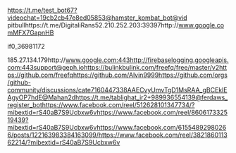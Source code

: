 https://t.me/test_bot67?videochat=19cb2cb47e8ed05853@hamster_kombat_bot@vid pitbullhttps://t.me/DigitaliRans52.210.252.203:39397http://www.google.comMFX7GapnHB

if0_36981172

185.27.134.179http://www.google.com:443http://firebaselogging.googleapis.com:443support@geph.iohttps://bulinkbulink.com/freefq/free/master/v2https://github.com/freefqhttps://github.com/Alvin9999https://github.com/orgs/github-community/discussions/cate7160447338AAECvyUmvTgD1MsRAA_gBCEklEAgyOP7hdE@Mahan2dhttps://t.me/tablighat_ir2+989936554139@ferdaws_register_bothttps://www.facebook.com/reel/512628101347734/?mibextid=rS40aB7S9Ucbxw6vhttps://www.facebook.com/reel/860617332519439?mibextid=rS40aB7S9Ucbxw6vhttps://www.facebook.com/61554892980266/posts/122163983384163099/https://www.facebook.com/reel/382186011362214/?mibextid=rS40aB7S9Ucbxw6v
